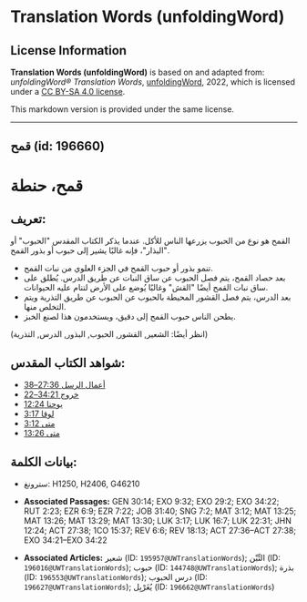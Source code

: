# Translation Words (unfoldingWord)

## License Information

**Translation Words (unfoldingWord)** is based on and adapted from: _unfoldingWord® Translation Words_, [unfoldingWord](https://unfoldingword.org/utw), 2022, which is licensed under a [CC BY-SA 4.0 license](https://creativecommons.org/licenses/by-sa/4.0/legalcode.en).

This markdown version is provided under the same license.



--------------------------------

## قمح (id: 196660)

قمح، حنطة
=========

تعريف:
------

القمح هو نوع من الحبوب يزرعها الناس للأكل. عندما يذكر الكتاب المقدس "الحبوب" أو "البذار"، فإنه غالبًا يشير إلى حبوب أو بذور القمح.

* تنمو بذور أو حبوب القمح في الجزء العلوي من نبات القمح.
* بعد حصاد القمح، يتم فصل الحبوب عن ساق النبات عن طريق الدرس. يُطلق على ساق نبات القمح أيضًا "القش" وغالبًا يُوضع على الأرض لتنام عليه الحيوانات.
* بعد الدرس، يتم فصل القشور المحيطة بالحبوب عن الحبوب عن طريق التذرية ويتم التخلص منها.
* يطحن الناس حبوب القمح إلى دقيق، ويستخدمون هذا لصنع الخبز.

(انظر أيضًا: الشعير, القشور, الحبوب, البذور, الدرس, التذرية)

شواهد الكتاب المقدس:
--------------------

* [أعمال الرسل 27:36–38](https://ref.ly/Acts27:36-Acts27:38)
* [خروج 34:21–22](https://ref.ly/Exod34:21-Exod34:22)
* [يوحنا 12:24](https://ref.ly/John12:24)
* [لوقا 3:17](https://ref.ly/Luke3:17)
* [متى 3:12](https://ref.ly/Matt3:12)
* [متى 13:26](https://ref.ly/Matt13:26)

بيانات الكلمة:
--------------

* سترونغ: H1250, H2406, G46210

* **Associated Passages:** GEN 30:14; EXO 9:32; EXO 29:2; EXO 34:22; RUT 2:23; EZR 6:9; EZR 7:22; JOB 31:40; SNG 7:2; MAT 3:12; MAT 13:25; MAT 13:26; MAT 13:29; MAT 13:30; LUK 3:17; LUK 16:7; LUK 22:31; JHN 12:24; ACT 27:38; 1CO 15:37; REV 6:6; REV 18:13; ACT 27:36–ACT 27:38; EXO 34:21–EXO 34:22
* **Associated Articles:** شعير (ID: `195957@UWTranslationWords`); التِّبْن (ID: `196016@UWTranslationWords`); حبوب (ID: `144748@UWTranslationWords`); بذرة (ID: `196553@UWTranslationWords`); درس الحبوب (ID: `196627@UWTranslationWords`); يُغَرْبِل (ID: `196662@UWTranslationWords`)

